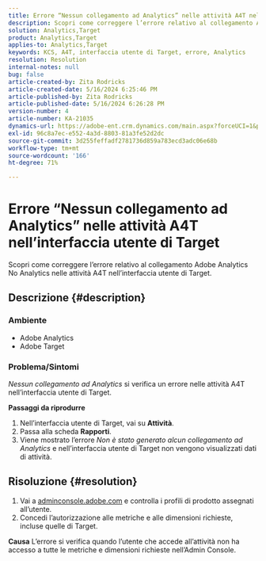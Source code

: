 ```yaml
---
title: Errore “Nessun collegamento ad Analytics” nelle attività A4T nell’interfaccia utente di Target
description: Scopri come correggere l’errore relativo al collegamento Adobe Analytics No Analytics nelle attività A4T nell’interfaccia utente di Target
solution: Analytics,Target
product: Analytics,Target
applies-to: Analytics,Target
keywords: KCS, A4T, interfaccia utente di Target, errore, Analytics
resolution: Resolution
internal-notes: null
bug: false
article-created-by: Zita Rodricks
article-created-date: 5/16/2024 6:25:46 PM
article-published-by: Zita Rodricks
article-published-date: 5/16/2024 6:26:28 PM
version-number: 4
article-number: KA-21035
dynamics-url: https://adobe-ent.crm.dynamics.com/main.aspx?forceUCI=1&pagetype=entityrecord&etn=knowledgearticle&id=ed3366b3-b113-ef11-9f89-6045bd0298d4
exl-id: 96c8a7ec-e552-4a3d-8803-81a3fe52d2dc
source-git-commit: 3d255feffadf2781736d859a783ecd3adc06e68b
workflow-type: tm+mt
source-wordcount: '166'
ht-degree: 71%

---
```


# Errore “Nessun collegamento ad Analytics” nelle attività A4T nell’interfaccia utente di Target


Scopri come correggere l’errore relativo al collegamento Adobe Analytics No Analytics nelle attività A4T nell’interfaccia utente di Target.

## Descrizione {#description}


### <b>Ambiente</b>

- Adobe Analytics
- Adobe Target




### <b>Problema/Sintomi</b>

*Nessun collegamento ad Analytics* si verifica un errore nelle attività A4T nell’interfaccia utente di Target.



<b>Passaggi da riprodurre</b>

1. Nell’interfaccia utente di Target, vai su <b>Attività</b>.
2. Passa alla scheda <b>Rapporti</b>.
3. Viene mostrato l’errore *Non è stato generato alcun collegamento ad Analytics* e nell’interfaccia utente di Target non vengono visualizzati dati di attività.



## Risoluzione {#resolution}


1. Vai a [adminconsole.adobe.com](https://adminconsole.adobe.com/) e controlla i profili di prodotto assegnati all’utente.
2. Concedi l’autorizzazione alle metriche e alle dimensioni richieste, incluse quelle di Target.



<b>Causa</b>
L’errore si verifica quando l’utente che accede all’attività non ha accesso a tutte le metriche e dimensioni richieste nell’Admin Console.
